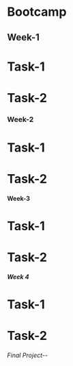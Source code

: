 # Bootcamp

## Week-1
# Task-1
# Task-2
### Week-2
# Task-1 
# Task-2
#### Week-3
# Task-1
# Task-2
##### Week 4
# Task-1
# Task-2
###### Final Project--
